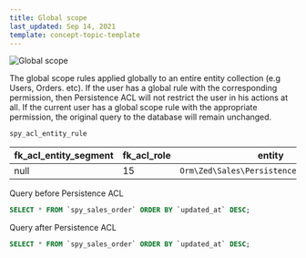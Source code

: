 ```yaml
---
title: Global scope
last_updated: Sep 14, 2021
template: concept-topic-template
---
```


![Global scope](https://confluence-connect.gliffy.net/embed/image/61268adb-9b3c-46f4-a83c-ed5862420298.png?utm_medium=live&utm_source=custom)

The global scope rules applied globally to an entire entity collection (e.g Users, Orders. etc).
If the user has a global rule with the corresponding permission, then Persistence ACL will not restrict the user in his actions at all.
If the current user has a global scope rule with the appropriate permission, the original query to the database will remain unchanged.

`spy_acl_entity_rule`

| fk_acl_entity_segment | fk_acl_role | entity | permission_mask | scope |
|-----|-----|-----|-----|-----|
| null | 15  | `Orm\Zed\Sales\Persistence\SpySalesOrder` | `AclEntityConstants::OPERATION_MASK_READ` | `AclEntityConstants::SCOPE_GLOBAL` |

Query before Persistence ACL
```sql
SELECT * FROM `spy_sales_order` ORDER BY `updated_at` DESC;
```

Query after Persistence ACL
```sql
SELECT * FROM `spy_sales_order` ORDER BY `updated_at` DESC;
```

